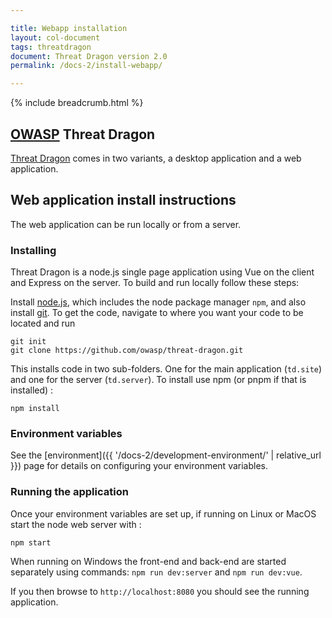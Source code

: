```yaml
---

title: Webapp installation
layout: col-document
tags: threatdragon
document: Threat Dragon version 2.0
permalink: /docs-2/install-webapp/

---
```


{% include breadcrumb.html %}

## [OWASP](https://www.owasp.org) Threat Dragon

[Threat Dragon](http://owasp.org/www-project-threat-dragon) comes in two variants,
a desktop application and a web application.

## Web application install instructions

The web application can be run locally or from a server.

### Installing

Threat Dragon is a node.js single page application using Vue on the client and Express on the server.
To build and run locally follow these steps:

Install [node.js](https://nodejs.org/en/download/), which includes the node package manager `npm`,
and also install [git](https://git-scm.com/downloads).
To get the code, navigate to where you want your code to be located and run

```text
git init
git clone https://github.com/owasp/threat-dragon.git
```

This installs code in two sub-folders. One for the main application (`td.site`) and one for the server (`td.server`).
To install use npm (or pnpm if that is installed) :

`npm install`

### Environment variables

See the [environment]({{ '/docs-2/development-environment/' | relative_url }}) page
for details on configuring your environment variables.

### Running the application

Once your environment variables are set up, if running on Linux or MacOS start the node web server with :

`npm start`

When running on Windows the front-end and back-end are started separately using commands:
`npm run dev:server` and `npm run dev:vue`.

If you then browse to `http://localhost:8080` you should see the running application.
